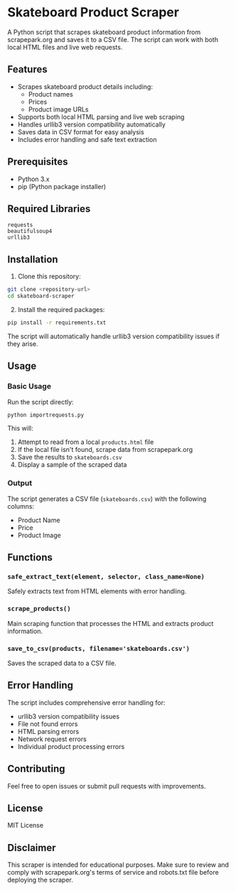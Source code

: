 # Skateboard Product Scraper

A Python script that scrapes skateboard product information from scrapepark.org and saves it to a CSV file. The script can work with both local HTML files and live web requests.

## Features

- Scrapes skateboard product details including:
  - Product names
  - Prices
  - Product image URLs
- Supports both local HTML parsing and live web scraping
- Handles urllib3 version compatibility automatically
- Saves data in CSV format for easy analysis
- Includes error handling and safe text extraction

## Prerequisites

- Python 3.x
- pip (Python package installer)

## Required Libraries

```
requests
beautifulsoup4
urllib3
```

## Installation

1. Clone this repository:
```bash
git clone <repository-url>
cd skateboard-scraper
```

2. Install the required packages:
```bash
pip install -r requirements.txt
```

The script will automatically handle urllib3 version compatibility issues if they arise.

## Usage

### Basic Usage

Run the script directly:

```bash
python importrequests.py
```

This will:
1. Attempt to read from a local `products.html` file
2. If the local file isn't found, scrape data from scrapepark.org
3. Save the results to `skateboards.csv`
4. Display a sample of the scraped data

### Output

The script generates a CSV file (`skateboards.csv`) with the following columns:
- Product Name
- Price
- Product Image

## Functions

### `safe_extract_text(element, selector, class_name=None)`
Safely extracts text from HTML elements with error handling.

### `scrape_products()`
Main scraping function that processes the HTML and extracts product information.

### `save_to_csv(products, filename='skateboards.csv')`
Saves the scraped data to a CSV file.

## Error Handling

The script includes comprehensive error handling for:
- urllib3 version compatibility issues
- File not found errors
- HTML parsing errors
- Network request errors
- Individual product processing errors

## Contributing

Feel free to open issues or submit pull requests with improvements.

## License

MIT License

## Disclaimer

This scraper is intended for educational purposes. Make sure to review and comply with scrapepark.org's terms of service and robots.txt file before deploying the scraper.